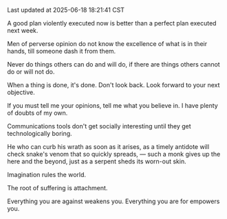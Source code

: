Last updated at 2025-06-18 18:21:41 CST

A good plan violently executed now is better than a perfect plan executed next week.

Men of perverse opinion do not know the excellence of what is in their hands, till someone dash it from them.

Never do things others can do and will do, if there are things others cannot do or will not do.

When a thing is done, it's done. Don't look back. Look forward to your next objective.

If you must tell me your opinions, tell me what you believe in. I have plenty of doubts of my own.

Communications tools don't get socially interesting until they get technologically boring.

He who can curb his wrath as soon as it arises, as a timely antidote will check snake's venom that so quickly spreads, — such a monk gives up the here and the beyond, just as a serpent sheds its worn-out skin.

Imagination rules the world.

The root of suffering is attachment.

Everything you are against weakens you. Everything you are for empowers you.


